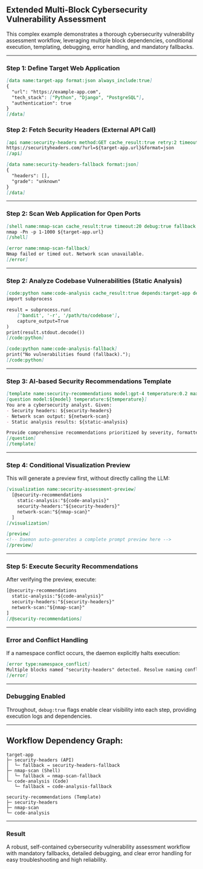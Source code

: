 ## Extended Multi-Block Cybersecurity Vulnerability Assessment

This complex example demonstrates a thorough cybersecurity vulnerability assessment workflow, leveraging multiple block dependencies, conditional execution, templating, debugging, error handling, and mandatory fallbacks.

---

### Step 1: Define Target Web Application
```markdown
[data name:target-app format:json always_include:true]
{
  "url": "https://example-app.com",
  "tech_stack": ["Python", "Django", "PostgreSQL"],
  "authentication": true
}
[/data]
```

### Step 2: Fetch Security Headers (External API Call)
```markdown
[api name:security-headers method:GET cache_result:true retry:2 timeout:10 fallback:security-headers-fallback debug:true]
https://securityheaders.com/?url=${target-app.url}&format=json
[/api]

[data name:security-headers-fallback format:json]
{
  "headers": [],
  "grade": "unknown"
}
[/data]
```

---

### Step 2: Scan Web Application for Open Ports
```markdown
[shell name:nmap-scan cache_result:true timeout:20 debug:true fallback:nmap-scan-fallback]
nmap -Pn -p 1-1000 ${target-app.url}
[/shell]

[error name:nmap-scan-fallback]
Nmap failed or timed out. Network scan unavailable.
[/error]
```

---

### Step 2: Analyze Codebase Vulnerabilities (Static Analysis)
```markdown
[code:python name:code-analysis cache_result:true depends:target-app debug:true fallback:code-analysis-fallback]
import subprocess

result = subprocess.run(
    ['bandit', '-r', '/path/to/codebase'],
    capture_output=True
)
print(result.stdout.decode())
[/code:python]

[code:python name:code-analysis-fallback]
print("No vulnerabilities found (fallback).");
[/code:python]
```

---

### Step 3: AI-based Security Recommendations Template
```markdown
[template name:security-recommendations model:gpt-4 temperature:0.2 max_tokens:700]
[question model:${model} temperature:${temperature}]
You are a cybersecurity analyst. Given:
- Security headers: ${security-headers}
- Network scan output: ${network-scan}
- Static analysis results: ${static-analysis}

Provide comprehensive recommendations prioritized by severity, formatted clearly.
[/question]
[/template]
```

---

### Step 4: Conditional Visualization Preview
This will generate a preview first, without directly calling the LLM:

```markdown
[visualization name:security-assessment-preview]
  [@security-recommendations
    static-analysis:"${code-analysis}"
    security-headers:"${security-headers}"
    network-scan:"${nmap-scan}"
  ]
[/visualization]

[preview]
<!-- Daemon auto-generates a complete prompt preview here -->
[/preview]
```

---

### Step 5: Execute Security Recommendations
After verifying the preview, execute:

```markdown
[@security-recommendations
  static-analysis:"${code-analysis}"
  security-headers:"${security-headers}"
  network-scan:"${nmap-scan}"
]
[/@security-recommendations]
```

---

### Error and Conflict Handling
If a namespace conflict occurs, the daemon explicitly halts execution:
```markdown
[error type:namespace_conflict]
Multiple blocks named "security-headers" detected. Resolve naming conflict.
[/error]
```

---

### Debugging Enabled
Throughout, `debug:true` flags enable clear visibility into each step, providing execution logs and dependencies.

---

## Workflow Dependency Graph:
```
target-app
├─ security-headers (API)
│  └─ fallback → security-headers-fallback
├─ nmap-scan (Shell)
│  └─ fallback → nmap-scan-fallback
└─ code-analysis (Code)
   └─ fallback → code-analysis-fallback

security-recommendations (Template)
├─ security-headers
├─ nmap-scan
└─ code-analysis
```

---

### Result
A robust, self-contained cybersecurity vulnerability assessment workflow with mandatory fallbacks, detailed debugging, and clear error handling for easy troubleshooting and high reliability.

